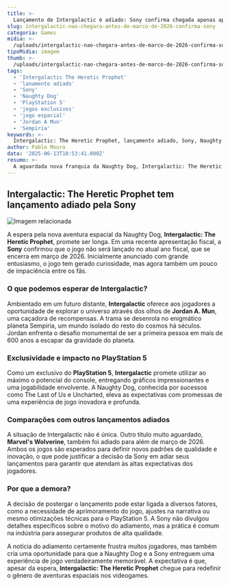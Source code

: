 ```yaml
---
title: >-
  Lançamento de Intergalactic é adiado: Sony confirma chegada apenas após março de 2026
slug: intergalactic-nao-chegara-antes-de-marco-de-2026-confirma-sony
categoria: Games
midia: >-
  /uploads/intergalactic-nao-chegara-antes-de-marco-de-2026-confirma-sony-thumb.webp
tipoMidia: imagem
thumb: >-
  /uploads/intergalactic-nao-chegara-antes-de-marco-de-2026-confirma-sony-thumb.webp
tags:
  - 'Intergalactic The Heretic Prophet'
  - 'lanamento adiado'
  - 'Sony'
  - 'Naughty Dog'
  - 'PlayStation 5'
  - 'jogos exclusivos'
  - 'jogo espacial'
  - 'Jordan A Mun'
  - 'Sempiria'
keywords: >-
  Intergalactic: The Heretic Prophet, lançamento adiado, Sony, Naughty Dog, PlayStation 5, jogos exclusivos, jogo espacial, Jordan A. Mun, Sempiria
author: Pablo Moura
data: '2025-06-13T18:53:41.000Z'
resumo: >-
  A aguardada nova franquia da Naughty Dog, Intergalactic: The Heretic Prophet, não chegará antes de março de 2026. A Sony revelou que o título foi adiado, gerando expectativas e especulações sobre sua chegada ao mercado.
---
```


## Intergalactic: The Heretic Prophet tem lançamento adiado pela Sony

![Imagem relacionada](/uploads/intergalactic-nao-chegara-antes-de-marco-de-2026-confirma-sony-0.png)

A espera pela nova aventura espacial da Naughty Dog, **Intergalactic: The Heretic Prophet**, promete ser longa. Em uma recente apresentação fiscal, a **Sony** confirmou que o jogo não será lançado no atual ano fiscal, que se encerra em março de 2026. Inicialmente anunciado com grande entusiasmo, o jogo tem gerado curiosidade, mas agora também um pouco de impaciência entre os fãs.

### O que podemos esperar de Intergalactic?

Ambientado em um futuro distante, **Intergalactic** oferece aos jogadores a oportunidade de explorar o universo através dos olhos de **Jordan A. Mun**, uma caçadora de recompensas. A trama se desenrola no enigmático planeta Sempiria, um mundo isolado do resto do cosmos há séculos. Jordan enfrenta o desafio monumental de ser a primeira pessoa em mais de 600 anos a escapar da gravidade do planeta.

### Exclusividade e impacto no PlayStation 5

Como um exclusivo do **PlayStation 5**, **Intergalactic** promete utilizar ao máximo o potencial do console, entregando gráficos impressionantes e uma jogabilidade envolvente. A Naughty Dog, conhecida por sucessos como The Last of Us e Uncharted, eleva as expectativas com promessas de uma experiência de jogo inovadora e profunda.

### Comparações com outros lançamentos adiados

A situação de Intergalactic não é única. Outro título muito aguardado, **Marvel's Wolverine**, também foi adiado para além de março de 2026. Ambos os jogos são esperados para definir novos padrões de qualidade e inovação, o que pode justificar a decisão da Sony em adiar seus lançamentos para garantir que atendam às altas expectativas dos jogadores.

### Por que a demora?

A decisão de postergar o lançamento pode estar ligada a diversos fatores, como a necessidade de aprimoramento do jogo, ajustes na narrativa ou mesmo otimizações técnicas para o PlayStation 5. A Sony não divulgou detalhes específicos sobre o motivo do adiamento, mas a prática é comum na indústria para assegurar produtos de alta qualidade.

A notícia do adiamento certamente frustra muitos jogadores, mas também cria uma oportunidade para que a Naughty Dog e a Sony entreguem uma experiência de jogo verdadeiramente memorável. A expectativa é que, apesar da espera, **Intergalactic: The Heretic Prophet** chegue para redefinir o gênero de aventuras espaciais nos videogames.
